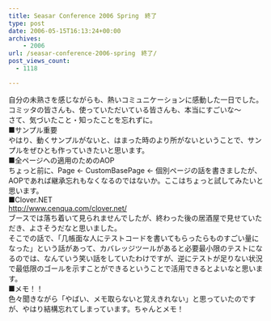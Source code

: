 ```yaml
---
title: Seasar Conference 2006 Spring　終了
type: post
date: 2006-05-15T16:13:24+00:00
archives:
    - 2006
url: /seasar-conference-2006-spring　終了/
post_views_count:
  - 1118

---
```

自分の未熟さを感じながらも、熱いコミュニケーションに感動した一日でした。  
コミッタの皆さんも、使っていただいている皆さんも、本当にすごいな～  
さて、気づいたこと・知ったことを忘れずに。  
■サンプル重要  
やはり、動くサンプルがないと、はまった時のより所がないということで、サンプルをぜひとも作っていきたいと思います。  
■全ページへの適用のためのAOP  
ちょっと前に、Page ← CustomBasePage ← 個別ページの話を書きましたが、AOPであれば継承忘れもなくなるのではないか。ここはちょっと試してみたいと思います。  
■Clover.NET  
<http://www.cenqua.com/clover.net/>  
ブースでは落ち着いて見られませんでしたが、終わった後の居酒屋で見せていただき、よさそうだなと思いました。  
そこでの話で、「几帳面な人にテストコードを書いてもらったらものすごい量になった」という話があって、カバレッジツールがあると必要最小限のテストになるのでは、なんていう笑い話をしていたわけですが、逆にテストが足りない状況で最低限のゴールを示すことができるということで活用できるとよいなと思います。  
■メモ！！  
色々聞きながら「やばい、メモ取らないと覚えきれない」と思っていたのですが、やはり結構忘れてしまっています。ちゃんとメモ！